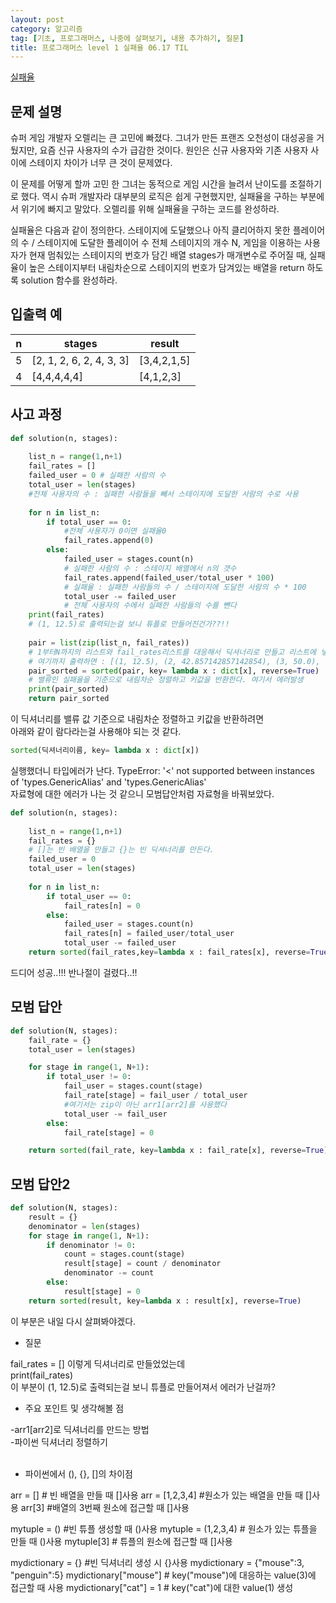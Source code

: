 ```yaml
---
layout: post
category: 알고리즘
tag: [기초, 프로그래머스, 나중에 살펴보기, 내용 추가하기, 질문]
title: 프로그래머스 level 1 실패율 06.17 TIL
---
```


[실패율](https://programmers.co.kr/learn/courses/30/lessons/42889) 

## 문제 설명

슈퍼 게임 개발자 오렐리는 큰 고민에 빠졌다. 그녀가 만든 프랜즈 오천성이 대성공을 거뒀지만, 요즘 신규 사용자의 수가 급감한 것이다. 원인은 신규 사용자와 기존 사용자 사이에 스테이지 차이가 너무 큰 것이 문제였다.

이 문제를 어떻게 할까 고민 한 그녀는 동적으로 게임 시간을 늘려서 난이도를 조절하기로 했다. 역시 슈퍼 개발자라 대부분의 로직은 쉽게 구현했지만, 실패율을 구하는 부분에서 위기에 빠지고 말았다. 오렐리를 위해 실패율을 구하는 코드를 완성하라.

실패율은 다음과 같이 정의한다.
스테이지에 도달했으나 아직 클리어하지 못한 플레이어의 수 / 스테이지에 도달한 플레이어 수
전체 스테이지의 개수 N, 게임을 이용하는 사용자가 현재 멈춰있는 스테이지의 번호가 담긴 배열 stages가 매개변수로 주어질 때, 실패율이 높은 스테이지부터 내림차순으로 스테이지의 번호가 담겨있는 배열을 return 하도록 solution 함수를 완성하라.

## 입출력 예

<table>
  <thead>
    <tr>
      <th>n</th>
      <th>stages</th>
      <th>result</th>
    </tr>
  </thead>
  <tbody>
    <tr>
      <td>5</td>
      <td>[2, 1, 2, 6, 2, 4, 3, 3]</td>
      <td>[3,4,2,1,5]</td>
    </tr>
    <tr>
      <td>4</td>
      <td>[4,4,4,4,4]</td>
      <td>[4,1,2,3]</td>
    </tr>
  </tbody>
</table>

## 사고 과정

```python
def solution(n, stages):
    
    list_n = range(1,n+1)
    fail_rates = []
    failed_user = 0 # 실패한 사람의 수
    total_user = len(stages) 
    #전체 사용자의 수 : 실패한 사람들을 빼서 스테이지에 도달한 사람의 수로 사용    
    
    for n in list_n:
        if total_user == 0:
            #전체 사용자가 0이면 실패율0
            fail_rates.append(0)
        else:
            failed_user = stages.count(n)
            # 실패한 사람의 수 : 스테이지 배열에서 n의 갯수
            fail_rates.append(failed_user/total_user * 100)
            # 실패율 : 실패한 사람들의 수 / 스테이지에 도달한 사람의 수 * 100
            total_user -= failed_user
            # 전체 사용자의 수에서 실패한 사람들의 수를 뺀다
    print(fail_rates)
    # (1, 12.5)로 출력되는걸 보니 튜플로 만들어진건가??!!
    
    pair = list(zip(list_n, fail_rates))
    # 1부터N까지의 리스트와 fail_rates리스트를 대응해서 딕셔너리로 만들고 리스트에 넣는다.
    # 여기까지 출력하면 : [(1, 12.5), (2, 42.857142857142854), (3, 50.0), (4, 50.0), (5, 0.0)]  
    pair_sorted = sorted(pair, key= lambda x : dict[x], reverse=True)
    # 밸류인 실패율을 기준으로 내림차순 정렬하고 키값을 반환한다. 여기서 에러발생
    print(pair_sorted)
    return pair_sorted 
```

이 딕셔너리를 밸류 값 기준으로 내림차순 정렬하고 키값을 반환하려면  
아래와 같이 람다라는걸 사용해야 되는 것 같다.

```python
sorted(딕셔너리이름, key= lambda x : dict[x])
```

실행했더니 타입에러가 난다.
TypeError: '<' not supported between instances of 'types.GenericAlias' and 'types.GenericAlias'  
자료형에 대한 에러가 나는 것 같으니 모범답안처럼 자료형을 바꿔보았다.

```python
def solution(n, stages):
    
    list_n = range(1,n+1)
    fail_rates = {}
    # []는 빈 배열을 만들고 {}는 빈 딕셔너리를 만든다.
    failed_user = 0 
    total_user = len(stages)     
    
    for n in list_n:
        if total_user == 0:
            fail_rates[n] = 0
        else:
            failed_user = stages.count(n)
            fail_rates[n] = failed_user/total_user
            total_user -= failed_user
    return sorted(fail_rates,key=lambda x : fail_rates[x], reverse=True)
```
드디어 성공..!!! 반나절이 걸렸다..!!

## 모범 답안

```python
def solution(N, stages):
    fail_rate = {}
    total_user = len(stages)

    for stage in range(1, N+1):
        if total_user != 0:
            fail_user = stages.count(stage)
            fail_rate[stage] = fail_user / total_user
            #여기서는 zip이 아닌 arr1[arr2]를 사용했다
            total_user -= fail_user
        else:
            fail_rate[stage] = 0

    return sorted(fail_rate, key=lambda x : fail_rate[x], reverse=True)
```

## 모범 답안2
```python
def solution(N, stages):
    result = {}
    denominator = len(stages)
    for stage in range(1, N+1):
        if denominator != 0:
            count = stages.count(stage)
            result[stage] = count / denominator
            denominator -= count
        else:
            result[stage] = 0
    return sorted(result, key=lambda x : result[x], reverse=True)
```
이 부분은 내일 다시 살펴봐야겠다.

* 질문

fail_rates = [] 이렇게 딕셔너리로 만들었었는데   
print(fail_rates)  
이 부분이 (1, 12.5)로 출력되는걸 보니 튜플로 만들어져서 에러가 난걸까? 
<br>
* 주요 포인트 및 생각해볼 점   

-arr1\[arr2]로 딕셔너리를 만드는 방법  
-파이썬 딕셔너리 정렬하기  
<br>
* 파이썬에서 (), {}, []의 차이점

arr = [] # 빈 배열을 만들 때 []사용
arr = \[1,2,3,4] #원소가 있는 배열을 만들 때 []사용
arr\[3] #배열의 3번째 원소에 접근할 때 []사용

mytuple = () #빈 튜플 생성할 때 ()사용
mytuple = (1,2,3,4) # 원소가 있는 튜플을 만들 때 ()사용
mytuple\[3] # 튜플의 원소에 접근할 때 []사용

mydictionary = {} #빈 딕셔너리 생성 시 {}사용
mydictionary = {"mouse":3, "penguin":5}
mydictionary\["mouse"] # key("mouse")에 대응하는 value(3)에 접근할 때 사용
mydictionary\["cat"] = 1 # key("cat")에 대한 value(1) 생성
